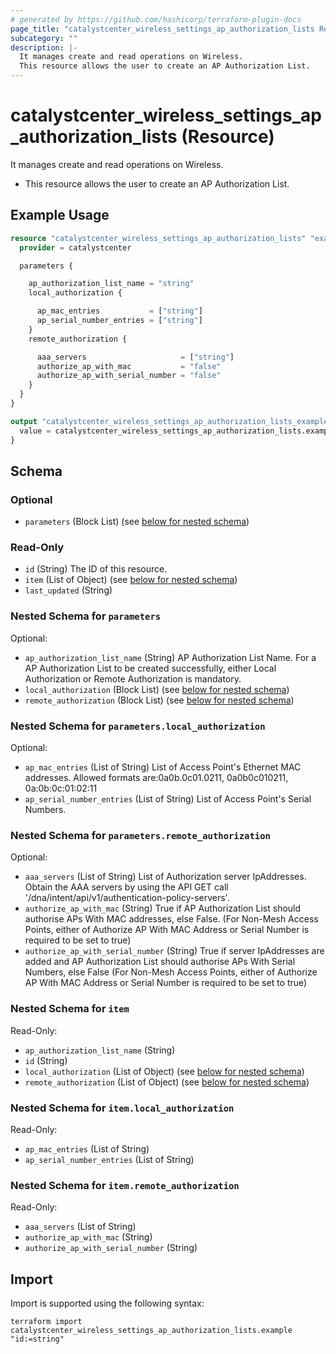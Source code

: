 ```yaml
---
# generated by https://github.com/hashicorp/terraform-plugin-docs
page_title: "catalystcenter_wireless_settings_ap_authorization_lists Resource - terraform-provider-catalystcenter"
subcategory: ""
description: |-
  It manages create and read operations on Wireless.
  This resource allows the user to create an AP Authorization List.
---
```


# catalystcenter_wireless_settings_ap_authorization_lists (Resource)

It manages create and read operations on Wireless.

- This resource allows the user to create an AP Authorization List.

## Example Usage

```terraform
resource "catalystcenter_wireless_settings_ap_authorization_lists" "example" {
  provider = catalystcenter

  parameters {

    ap_authorization_list_name = "string"
    local_authorization {

      ap_mac_entries           = ["string"]
      ap_serial_number_entries = ["string"]
    }
    remote_authorization {

      aaa_servers                     = ["string"]
      authorize_ap_with_mac           = "false"
      authorize_ap_with_serial_number = "false"
    }
  }
}

output "catalystcenter_wireless_settings_ap_authorization_lists_example" {
  value = catalystcenter_wireless_settings_ap_authorization_lists.example
}
```

<!-- schema generated by tfplugindocs -->
## Schema

### Optional

- `parameters` (Block List) (see [below for nested schema](#nestedblock--parameters))

### Read-Only

- `id` (String) The ID of this resource.
- `item` (List of Object) (see [below for nested schema](#nestedatt--item))
- `last_updated` (String)

<a id="nestedblock--parameters"></a>
### Nested Schema for `parameters`

Optional:

- `ap_authorization_list_name` (String) AP Authorization List Name. For a AP Authorization List to be created successfully, either Local Authorization or Remote Authorization is mandatory.
- `local_authorization` (Block List) (see [below for nested schema](#nestedblock--parameters--local_authorization))
- `remote_authorization` (Block List) (see [below for nested schema](#nestedblock--parameters--remote_authorization))

<a id="nestedblock--parameters--local_authorization"></a>
### Nested Schema for `parameters.local_authorization`

Optional:

- `ap_mac_entries` (List of String) List of Access Point's Ethernet MAC addresses. Allowed formats are:0a0b.0c01.0211, 0a0b0c010211, 0a:0b:0c:01:02:11
- `ap_serial_number_entries` (List of String) List of Access Point's Serial Numbers.


<a id="nestedblock--parameters--remote_authorization"></a>
### Nested Schema for `parameters.remote_authorization`

Optional:

- `aaa_servers` (List of String) List of Authorization server IpAddresses. Obtain the AAA servers by using the API GET call '/dna/intent/api/v1/authentication-policy-servers'.
- `authorize_ap_with_mac` (String) True if AP Authorization List should authorise APs With MAC addresses, else False. (For Non-Mesh Access Points, either of Authorize AP With MAC Address or Serial Number is required to be set to true)
- `authorize_ap_with_serial_number` (String) True if server IpAddresses are added and AP Authorization List should authorise APs With Serial Numbers, else False (For Non-Mesh Access Points, either of Authorize AP With MAC Address or Serial Number is required to be set to true)



<a id="nestedatt--item"></a>
### Nested Schema for `item`

Read-Only:

- `ap_authorization_list_name` (String)
- `id` (String)
- `local_authorization` (List of Object) (see [below for nested schema](#nestedobjatt--item--local_authorization))
- `remote_authorization` (List of Object) (see [below for nested schema](#nestedobjatt--item--remote_authorization))

<a id="nestedobjatt--item--local_authorization"></a>
### Nested Schema for `item.local_authorization`

Read-Only:

- `ap_mac_entries` (List of String)
- `ap_serial_number_entries` (List of String)


<a id="nestedobjatt--item--remote_authorization"></a>
### Nested Schema for `item.remote_authorization`

Read-Only:

- `aaa_servers` (List of String)
- `authorize_ap_with_mac` (String)
- `authorize_ap_with_serial_number` (String)

## Import

Import is supported using the following syntax:

```shell
terraform import catalystcenter_wireless_settings_ap_authorization_lists.example "id:=string"
```
